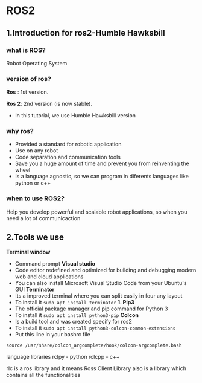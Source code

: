 # ROS2
## 1.Introduction for ros2-Humble Hawksbill

### what is ROS? 
Robot Operating System 

### version of ros?
**Ros** : 1st version. 

**Ros 2**: 2nd version (is now stable).
 - In this tutorial, we use Humble Hawksbill version

### why ros?
- Provided a standard for robotic application 
- Use on any robot
- Code separation and communication tools 
- Save you a huge amount of time and prevent you from reinventing the wheel 
- Is a language agnostic, so we can program in diferents languages like python or c++

### when to use ROS2?

Help you develop powerful and scalable robot applications, so when you need a lot of communicaction 

## 2.Tools we use 

**Terminal window**
  - Command prompt
**Visual studio**
  - Code editor redefined and optimized for building and debugging modern web and cloud applications
  - You can also install Microsoft Visual Studio Code from your Ubuntu's GUI
**Terminator**  
  - Its a improved terminal where you can split easily in four any layout
  - To install it `sudo apt install terminator`
**1. Pip3**
 - The official package manager and pip command for Python 3
 - To install it `sudo apt install python3-pip`
**Colcon**
 - Is a build tool and was created specify for ros2 
 - To install it `sudo apt install python3-colcon-common-extensions`
 - Put this line in your bashrc file

```
source /usr/share/colcon_argcomplete/hook/colcon-argcomplete.bash
```


language libraries 
rclpy - python
rclcpp - c++

rlc is a ros library and it means Ross Client Library also is a  library which contains all the functionalities 
